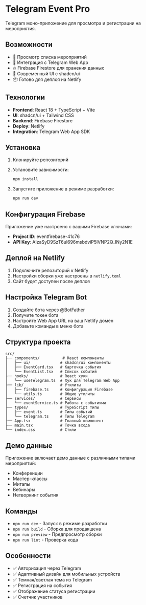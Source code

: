 # Telegram Event Pro

Telegram моно-приложение для просмотра и регистрации на мероприятия.

## Возможности

- 🎯 Просмотр списка мероприятий
- 📱 Интеграция с Telegram Web App
- 🔥 Firebase Firestore для хранения данных
- 🎨 Современный UI с shadcn/ui
- 📦 Готово для деплоя на Netlify

## Технологии

- **Frontend**: React 18 + TypeScript + Vite
- **UI**: shadcn/ui + Tailwind CSS
- **Backend**: Firebase Firestore
- **Deploy**: Netlify
- **Integration**: Telegram Web App SDK

## Установка

1. Клонируйте репозиторий
2. Установите зависимости:
   ```bash
   npm install
   ```

3. Запустите приложение в режиме разработки:
   ```bash
   npm run dev
   ```

## Конфигурация Firebase

Приложение уже настроено с вашими Firebase ключами:
- **Project ID**: eventfirebase-41c76
- **API Key**: AIzaSyD9SzT6ul696msbdviP5lVNP2Q_lNy2N1E

## Деплой на Netlify

1. Подключите репозиторий к Netlify
2. Настройки сборки уже настроены в `netlify.toml`
3. Сайт будет доступен после деплоя

## Настройка Telegram Bot

1. Создайте бота через @BotFather
2. Получите токен бота
3. Настройте Web App URL на ваш Netlify домен
4. Добавьте команды в меню бота

## Структура проекта

```
src/
├── components/          # React компоненты
│   ├── ui/             # shadcn/ui компоненты
│   ├── EventCard.tsx   # Карточка события
│   └── EventList.tsx   # Список событий
├── hooks/              # React хуки
│   └── useTelegram.ts  # Хук для Telegram Web App
├── lib/                # Утилиты
│   ├── firebase.ts     # Конфигурация Firebase
│   └── utils.ts        # Общие утилиты
├── services/           # Сервисы
│   └── eventService.ts # Работа с событиями
├── types/              # TypeScript типы
│   ├── event.ts        # Типы событий
│   └── telegram.ts     # Типы Telegram
├── App.tsx             # Главный компонент
├── main.tsx            # Точка входа
└── index.css           # Стили
```

## Демо данные

Приложение включает демо данные с различными типами мероприятий:
- Конференции
- Мастер-классы  
- Митапы
- Вебинары
- Нетворкинг события

## Команды

- `npm run dev` - Запуск в режиме разработки
- `npm run build` - Сборка для продакшена
- `npm run preview` - Предпросмотр сборки
- `npm run lint` - Проверка кода

## Особенности

- ✅ Авторизация через Telegram
- ✅ Адаптивный дизайн для мобильных устройств
- ✅ Темная/светлая тема из Telegram
- ✅ Регистрация на события
- ✅ Отображение статуса регистрации
- ✅ Счетчик участников
